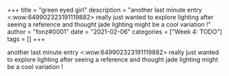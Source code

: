 +++
title = "green eyed girl"
description = "another last minute entry  <:wow:649902323191119882>  really just wanted to explore lighting after seeing a reference and thought jade lighting might be a cool variation !"
author = "fonz#0001"
date = "2021-02-06"
categories = ["Week 4: TODO"]
tags = []
+++

another last minute entry  <:wow:649902323191119882>  really just wanted to explore lighting after seeing a reference and thought jade lighting might be a cool variation !
